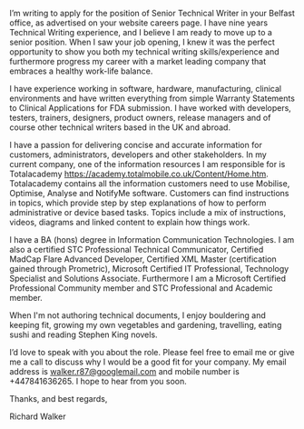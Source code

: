 I’m writing to apply for the position of Senior Technical Writer in your Belfast office, as advertised on your website careers page. I have nine years Technical Writing experience, and I believe I am ready to move up to a senior position.  When I saw your job opening, I knew it was the perfect opportunity to show you both my technical writing skills/experience and furthermore progress my career with a market leading company that embraces a healthy work-life balance.

I have experience working in software, hardware, manufacturing, clinical environments and have written everything from simple Warranty Statements to Clinical Applications for FDA submission.  I have worked with developers, testers, trainers, designers, product owners, release managers and of course other technical writers based in the UK and abroad. 

I have a passion for delivering concise and accurate information for customers, administrators, developers and other stakeholders. In my current company, one of the information resources I am responsible for is Totalacademy https://academy.totalmobile.co.uk/Content/Home.htm.  Totalacademy contains all the information customers need to use Mobilise, Optimise, Analyse and NotifyMe software.  Customers can find instructions in topics, which provide step by step explanations of how to perform administrative or device based tasks. Topics include a mix of instructions, videos, diagrams and linked content to explain how things work.

I have a BA (hons) degree in Information Communication Technologies.  I am also a certified STC Professional Technical Communicator, Certified MadCap Flare Advanced Developer, Certified XML Master (certification gained through Prometric), Microsoft Certified IT Professional, Technology Specialist and Solutions Associate.  Furthermore I am a Microsoft Certified Professional Community member and STC Professional and Academic member.

When I'm not authoring technical documents, I enjoy bouldering and keeping fit, growing my own vegetables and gardening, travelling, eating sushi and reading Stephen King novels. 

I’d love to speak with you about the role.  Please feel free to email me or give me a call to discuss why I would be a good fit for your company.  My email address is walker.r87@googlemail.com and mobile number is +447841636265.  I hope to hear from you soon.

Thanks, and best regards,

Richard Walker
